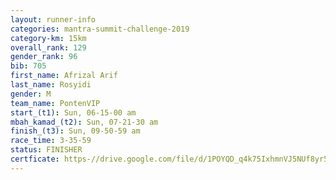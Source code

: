 ```yaml
---
layout: runner-info 
categories: mantra-summit-challenge-2019 
category-km: 15km 
overall_rank: 129
gender_rank: 96
bib: 705
first_name: Afrizal Arif
last_name: Rosyidi
gender: M
team_name: PontenVIP
start_(t1): Sun, 06-15-00 am
mbah_kamad_(t2): Sun, 07-21-30 am
finish_(t3): Sun, 09-50-59 am
race_time: 3-35-59
status: FINISHER
certficate: https-//drive.google.com/file/d/1POYQD_q4k75IxhmnVJ5NUf8yr5hhzGlp/view?usp=sharing
---
```

